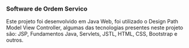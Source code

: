 ### Software de Ordem Servico
  Este projeto foi desenvolvido em Java Web, foi utilizado o Design Path Model View Controller, algumas das tecnologias presentes neste projeto são: JSP, Fundamentos Java, Servlets, JSTL, HTML, CSS, Bootstrap e outros. 
